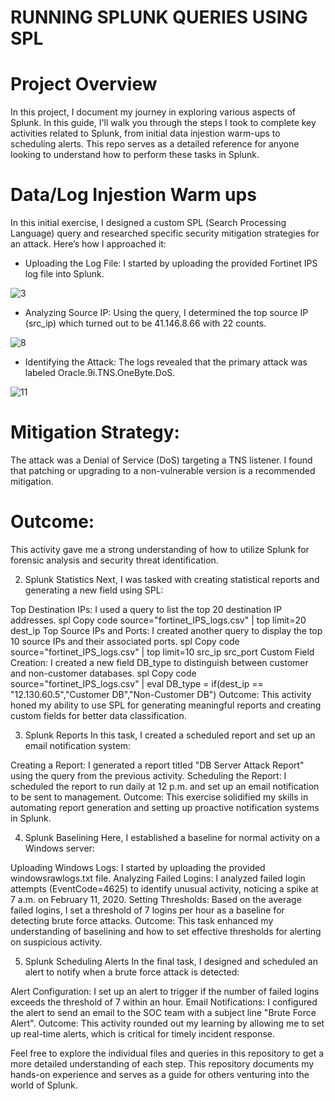 # RUNNING SPLUNK QUERIES USING SPL
# Project Overview

In this project, I document my journey in exploring various aspects of Splunk. In this guide, I'll walk you through the steps I took to complete key activities related to Splunk, 
from initial data injestion warm-ups to scheduling alerts. This repo serves as a detailed reference for anyone looking to understand how to perform these tasks in Splunk.

# Data/Log Injestion Warm ups
In this initial exercise, I designed a custom SPL (Search Processing Language) query and researched specific security mitigation strategies for an attack. Here’s how I approached it:

- Uploading the Log File:
  I started by uploading the provided Fortinet IPS log file into Splunk.

![3](https://github.com/user-attachments/assets/04364515-2601-4bc6-a51b-6fb62d9f5d5e)

- Analyzing Source IP:
  Using the query, I determined the top source IP (src_ip) which turned out to be 41.146.8.66 with 22 counts.

![8](https://github.com/user-attachments/assets/9ad43eb0-d8f0-4fdc-9d85-5932985ab5ed)

- Identifying the Attack: The logs revealed that the primary attack was labeled Oracle.9i.TNS.OneByte.DoS.

![11](https://github.com/user-attachments/assets/eef3b8f4-7278-4319-a2f7-772a2692b0ba)

# Mitigation Strategy: 
The attack was a Denial of Service (DoS) targeting a TNS listener. I found that patching or upgrading to a non-vulnerable version is a recommended mitigation.

# Outcome: 
This activity gave me a strong understanding of how to utilize Splunk for forensic analysis and security threat identification.

2. Splunk Statistics
Next, I was tasked with creating statistical reports and generating a new field using SPL:

Top Destination IPs: I used a query to list the top 20 destination IP addresses.
spl
Copy code
source="fortinet_IPS_logs.csv" | top limit=20 dest_ip
Top Source IPs and Ports: I created another query to display the top 10 source IPs and their associated ports.
spl
Copy code
source="fortinet_IPS_logs.csv" | top limit=10 src_ip src_port
Custom Field Creation: I created a new field DB_type to distinguish between customer and non-customer databases.
spl
Copy code
source="fortinet_IPS_logs.csv" | eval DB_type = if(dest_ip == "12.130.60.5","Customer DB","Non-Customer DB")
Outcome: This activity honed my ability to use SPL for generating meaningful reports and creating custom fields for better data classification.

3. Splunk Reports
In this task, I created a scheduled report and set up an email notification system:

Creating a Report: I generated a report titled "DB Server Attack Report" using the query from the previous activity.
Scheduling the Report: I scheduled the report to run daily at 12 p.m. and set up an email notification to be sent to management.
Outcome: This exercise solidified my skills in automating report generation and setting up proactive notification systems in Splunk.

4. Splunk Baselining
Here, I established a baseline for normal activity on a Windows server:

Uploading Windows Logs: I started by uploading the provided windowsrawlogs.txt file.
Analyzing Failed Logins: I analyzed failed login attempts (EventCode=4625) to identify unusual activity, noticing a spike at 7 a.m. on February 11, 2020.
Setting Thresholds: Based on the average failed logins, I set a threshold of 7 logins per hour as a baseline for detecting brute force attacks.
Outcome: This task enhanced my understanding of baselining and how to set effective thresholds for alerting on suspicious activity.

5. Splunk Scheduling Alerts
In the final task, I designed and scheduled an alert to notify when a brute force attack is detected:

Alert Configuration: I set up an alert to trigger if the number of failed logins exceeds the threshold of 7 within an hour.
Email Notifications: I configured the alert to send an email to the SOC team with a subject line "Brute Force Alert".
Outcome: This activity rounded out my learning by allowing me to set up real-time alerts, which is critical for timely incident response.

Feel free to explore the individual files and queries in this repository to get a more detailed understanding of each step. This repository documents my hands-on experience and serves as a guide for others venturing into the world of Splunk.

